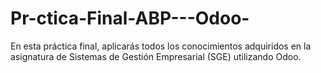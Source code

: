 # Pr-ctica-Final-ABP---Odoo-
En esta práctica final, aplicarás todos los conocimientos adquiridos en la asignatura de Sistemas de Gestión Empresarial (SGE) utilizando Odoo. 
